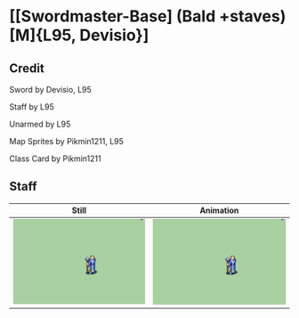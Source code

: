 # [\[Swordmaster-Base\] \(Bald +staves\)\[M\]{L95, Devisio}]

## Credit

Sword by Devisio, L95

Staff by L95

Unarmed by L95

Map Sprites by Pikmin1211, L95

Class Card by Pikmin1211
	
## Staff

| Still | Animation |
| :---: | :-------: |
| ![Staff still](./Staff_000.png) | ![Staff animation](./Staff.gif) |
